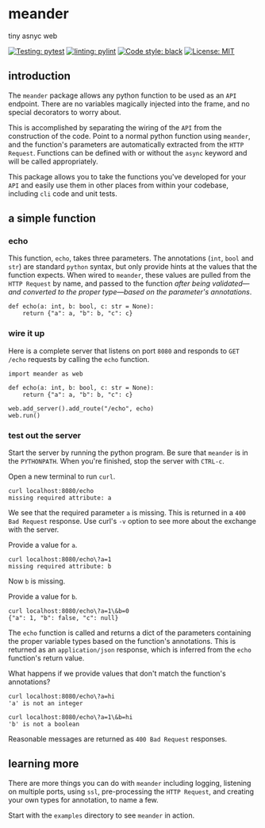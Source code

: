 # meander
tiny asnyc web

[![Testing: pytest](https://img.shields.io/badge/testing-pytest-yellow)](https://docs.pytest.org)
[![linting: pylint](https://img.shields.io/badge/linting-pylint-yellowgreen)](https://github.com/pylint-dev/pylint)
[![Code style: black](https://img.shields.io/badge/code%20style-black-000000.svg)](https://github.com/psf/black)
[![License: MIT](https://img.shields.io/badge/license-MIT-blue)](https://opensource.org/license/mit/)


## introduction

The `meander` package allows any python function to be used as an `API` endpoint. There are no variables magically injected into the frame, and no special decorators to worry about.

This is accomplished by separating the wiring of the `API` from the construction of the code. Point to a normal python function using `meander`, and the function's parameters are automatically extracted from the `HTTP Request`. Functions can be defined with or without the `async` keyword and will be called appropriately.

This package allows you to take the functions you've developed for your `API` and easily use them in other places from within your codebase, including `cli` code and unit tests.

## a simple function

### echo

This function, `echo`, takes three parameters. The annotations (`int`, `bool` and `str`) are standard `python` syntax, but only provide hints at the values that the function expects. When wired to `meander`, these values are pulled from the `HTTP Request` by name, and passed to the function *after being validated&mdash;and converted to the proper type&mdash;based on the parameter's annotations*.

```
def echo(a: int, b: bool, c: str = None):
    return {"a": a, "b": b, "c": c}
```

### wire it up

Here is a complete server that listens on port `8080` and responds to `GET /echo` requests by calling the `echo` function.

```
import meander as web

def echo(a: int, b: bool, c: str = None):
    return {"a": a, "b": b, "c": c}
    
web.add_server().add_route("/echo", echo)
web.run()
```

### test out the server

Start the server by running the python program. Be sure that `meander` is in the `PYTHONPATH`. When you're finished, stop the server with `CTRL-c`.

Open a new terminal to run `curl`.

```
curl localhost:8080/echo
missing required attribute: a
```

We see that the required parameter `a` is missing. This is returned in a `400 Bad Request` response. Use curl's `-v` option to see more about the exchange with the server.

Provide a value for `a`.

```
curl localhost:8080/echo\?a=1
missing required attribute: b
```

Now `b` is missing.

Provide a value for `b`.

```
curl localhost:8080/echo\?a=1\&b=0
{"a": 1, "b": false, "c": null}
```

The `echo` function is called and returns a dict of the parameters containing the proper variable types based on the function's annotations. This is returned as an `application/json` response, which is inferred from the `echo` function's return value.

What happens if we provide values that don't match the function's annotations?

```
curl localhost:8080/echo\?a=hi
'a' is not an integer

curl localhost:8080/echo\?a=1\&b=hi
'b' is not a boolean
```

Reasonable messages are returned as `400 Bad Request` responses.

## learning more

There are more things you can do with `meander` including logging, listening on multiple ports, using `ssl`, pre-processing the `HTTP Request`, and creating your own types for annotation, to name a few.

Start with the `examples` directory to see `meander` in action.